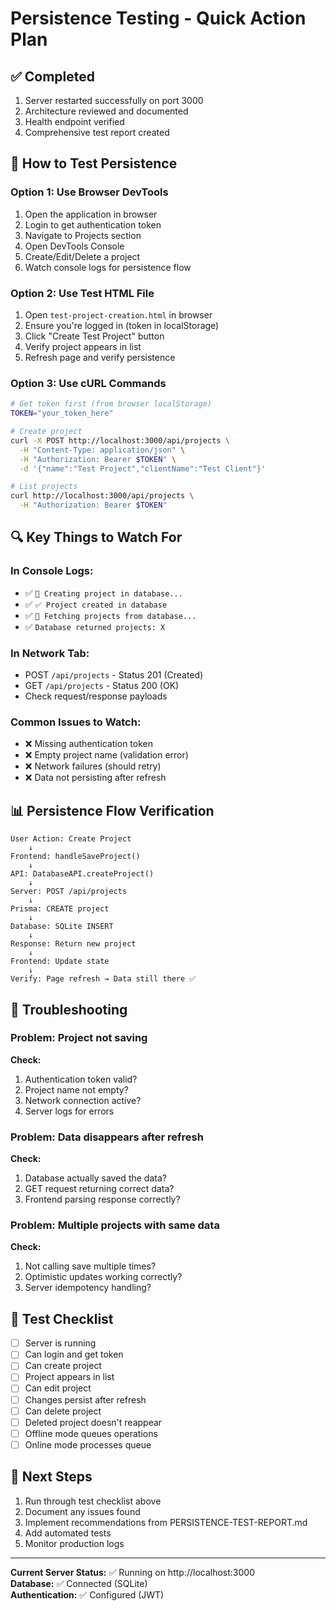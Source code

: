 # Persistence Testing - Quick Action Plan

## ✅ Completed
1. Server restarted successfully on port 3000
2. Architecture reviewed and documented
3. Health endpoint verified
4. Comprehensive test report created

## 🎯 How to Test Persistence

### Option 1: Use Browser DevTools
1. Open the application in browser
2. Login to get authentication token
3. Navigate to Projects section
4. Open DevTools Console
5. Create/Edit/Delete a project
6. Watch console logs for persistence flow

### Option 2: Use Test HTML File
1. Open `test-project-creation.html` in browser
2. Ensure you're logged in (token in localStorage)
3. Click "Create Test Project" button
4. Verify project appears in list
5. Refresh page and verify persistence

### Option 3: Use cURL Commands
```bash
# Get token first (from browser localStorage)
TOKEN="your_token_here"

# Create project
curl -X POST http://localhost:3000/api/projects \
  -H "Content-Type: application/json" \
  -H "Authorization: Bearer $TOKEN" \
  -d '{"name":"Test Project","clientName":"Test Client"}'

# List projects
curl http://localhost:3000/api/projects \
  -H "Authorization: Bearer $TOKEN"
```

## 🔍 Key Things to Watch For

### In Console Logs:
- ✅ `📡 Creating project in database...`
- ✅ `✅ Project created in database`
- ✅ `📡 Fetching projects from database...`
- ✅ `Database returned projects: X`

### In Network Tab:
- POST `/api/projects` - Status 201 (Created)
- GET `/api/projects` - Status 200 (OK)
- Check request/response payloads

### Common Issues to Watch:
- ❌ Missing authentication token
- ❌ Empty project name (validation error)
- ❌ Network failures (should retry)
- ❌ Data not persisting after refresh

## 📊 Persistence Flow Verification

```
User Action: Create Project
    ↓
Frontend: handleSaveProject()
    ↓
API: DatabaseAPI.createProject()
    ↓
Server: POST /api/projects
    ↓
Prisma: CREATE project
    ↓
Database: SQLite INSERT
    ↓
Response: Return new project
    ↓
Frontend: Update state
    ↓
Verify: Page refresh → Data still there ✅
```

## 🐛 Troubleshooting

### Problem: Project not saving
**Check:**
1. Authentication token valid?
2. Project name not empty?
3. Network connection active?
4. Server logs for errors

### Problem: Data disappears after refresh
**Check:**
1. Database actually saved the data?
2. GET request returning correct data?
3. Frontend parsing response correctly?

### Problem: Multiple projects with same data
**Check:**
1. Not calling save multiple times?
2. Optimistic updates working correctly?
3. Server idempotency handling?

## 📝 Test Checklist

- [ ] Server is running
- [ ] Can login and get token
- [ ] Can create project
- [ ] Project appears in list
- [ ] Can edit project
- [ ] Changes persist after refresh
- [ ] Can delete project
- [ ] Deleted project doesn't reappear
- [ ] Offline mode queues operations
- [ ] Online mode processes queue

## 🚀 Next Steps

1. Run through test checklist above
2. Document any issues found
3. Implement recommendations from PERSISTENCE-TEST-REPORT.md
4. Add automated tests
5. Monitor production logs

---

**Current Server Status:** ✅ Running on http://localhost:3000  
**Database:** ✅ Connected (SQLite)  
**Authentication:** ✅ Configured (JWT)


